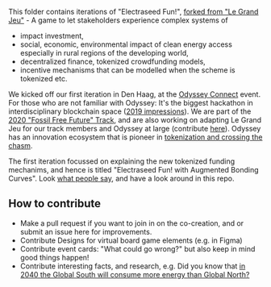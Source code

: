 This folder contains iterations of "Electraseed Fun!", [forked from "Le Grand Jeu"](https://github.com/Freeelio/legrandjeu) - A game to let stakeholders experience complex systems of 
- impact investment, 
- social, economic, environmental impact of clean energy access especially in rural regions of the developing world,
- decentralized finance, tokenized crowdfunding models, 
- incentive mechanisms that can be modelled when the scheme is tokenized etc. 

We kicked off our first iteration in  Den Haag, at the [Odyssey Connect](https://connect.odyssey.org/) event. For those who are not familiar with Odyssey: It's the biggest hackathon in interdisciplinary blockchain space ([2019 impressions](https://youtu.be/TrRJJbmT9e0)). We are part of the [2020 "Fossil Free Future" Track](https://www.odyssey.org/track-fossil-free-future-2020/), and are also working on adapting Le Grand Jeu for our track members and Odyssey at large (contribute [here]()). Odyssey has an innovation ecosystem that is pioneer in [tokenization and crossing the chasm](https://youtu.be/ix5K4v-BgYo).

The first iteration focussed on explaining the new tokenized funding mechanims, and hence is titled
"Electraseed Fun! with Augmented Bonding Curves". Look [what people say](https://www.linkedin.com/feed/update/urn:li:activity:6631204731429634048/), and have a look around in this repo. 

## How to contribute
- Make a pull request if you want to join in on the co-creation, and or submit an issue here for improvements.
- Contribute Designs for virtual board game elements (e.g. in Figma)
- Contribute event cards: "What could go wrong?" but also keep in mind good things happen!
- Contribute interesting facts, and research, e.g. Did you know that [in 2040 the Global South will consume more energy than Global North?](http://www.energyglobalnews.com/iea-world-energy-outlook-2018/) 

